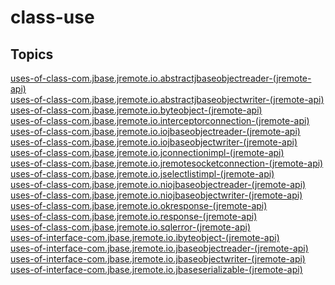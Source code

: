 # class-use

## Topics

[uses-of-class-com.jbase.jremote.io.abstractjbaseobjectreader-(jremote-api)](./uses-of-class-com.jbase.jremote.io.abstractjbaseobjectreader-(jremote-api))  
[uses-of-class-com.jbase.jremote.io.abstractjbaseobjectwriter-(jremote-api)](./uses-of-class-com.jbase.jremote.io.abstractjbaseobjectwriter-(jremote-api))  
[uses-of-class-com.jbase.jremote.io.byteobject-(jremote-api)](./uses-of-class-com.jbase.jremote.io.byteobject-(jremote-api))  
[uses-of-class-com.jbase.jremote.io.interceptorconnection-(jremote-api)](./uses-of-class-com.jbase.jremote.io.interceptorconnection-(jremote-api))  
[uses-of-class-com.jbase.jremote.io.iojbaseobjectreader-(jremote-api)](./uses-of-class-com.jbase.jremote.io.iojbaseobjectreader-(jremote-api))  
[uses-of-class-com.jbase.jremote.io.iojbaseobjectwriter-(jremote-api)](./uses-of-class-com.jbase.jremote.io.iojbaseobjectwriter-(jremote-api))  
[uses-of-class-com.jbase.jremote.io.jconnectionimpl-(jremote-api)](./uses-of-class-com.jbase.jremote.io.jconnectionimpl-(jremote-api))  
[uses-of-class-com.jbase.jremote.io.jremotesocketconnection-(jremote-api)](./uses-of-class-com.jbase.jremote.io.jremotesocketconnection-(jremote-api))  
[uses-of-class-com.jbase.jremote.io.jselectlistimpl-(jremote-api)](./uses-of-class-com.jbase.jremote.io.jselectlistimpl-(jremote-api))  
[uses-of-class-com.jbase.jremote.io.niojbaseobjectreader-(jremote-api)](./uses-of-class-com.jbase.jremote.io.niojbaseobjectreader-(jremote-api))  
[uses-of-class-com.jbase.jremote.io.niojbaseobjectwriter-(jremote-api)](./uses-of-class-com.jbase.jremote.io.niojbaseobjectwriter-(jremote-api))  
[uses-of-class-com.jbase.jremote.io.okresponse-(jremote-api)](./uses-of-class-com.jbase.jremote.io.okresponse-(jremote-api))  
[uses-of-class-com.jbase.jremote.io.response-(jremote-api)](./uses-of-class-com.jbase.jremote.io.response-(jremote-api))  
[uses-of-class-com.jbase.jremote.io.sqlerror-(jremote-api)](./uses-of-class-com.jbase.jremote.io.sqlerror-(jremote-api))  
[uses-of-interface-com.jbase.jremote.io.ibyteobject-(jremote-api)](./uses-of-interface-com.jbase.jremote.io.ibyteobject-(jremote-api))  
[uses-of-interface-com.jbase.jremote.io.jbaseobjectreader-(jremote-api)](./uses-of-interface-com.jbase.jremote.io.jbaseobjectreader-(jremote-api))  
[uses-of-interface-com.jbase.jremote.io.jbaseobjectwriter-(jremote-api)](./uses-of-interface-com.jbase.jremote.io.jbaseobjectwriter-(jremote-api))  
[uses-of-interface-com.jbase.jremote.io.jbaseserializable-(jremote-api)](./uses-of-interface-com.jbase.jremote.io.jbaseserializable-(jremote-api))  
